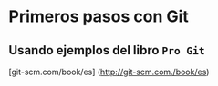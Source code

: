 Primeros pasos con Git
==

Usando ejemplos del libro `Pro Git`
---

[git-scm.com/book/es] (http://git-scm.com./book/es)

